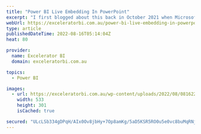 ```yaml
---
title: "Power BI Live Embedding In PowerPoint"
excerpt: "I first blogged about this back in October 2021 when Microsoft announced live Power BI embedding was coming to PowerPoint. Believe it or not, the ability to embed Power Pivot reports into PowerPoint was one of the first features delivered by Microsoft way back in 2014 or 2015. It used [...]Read More"
webUrl: https://exceleratorbi.com.au/power-bi-live-embedding-in-powerpoint/
type: article
publishedDateTime: 2022-08-16T05:14:04Z
heat: 80

provider:
  name: Excelerator BI
  domain: exceleratorbi.com.au

topics:
  - Power BI

images:
  - url: https://exceleratorbi.com.au/wp-content/uploads/2022/08/081622_0451_PowerBILive5.png
    width: 533
    height: 301
    isCached: true

secured: "ULcLSb334gDPqH/AIx0Ov8jbHy+7Op8amKg/5aD5KSR5RO0u5e0vc8buMqRNjn/U5CcD8ECsUipwH/zW7wUnkxjqaCdT7sOLujJtaYo6EyE/v1u26Zs/C9CYkXnW3M0gdn6O/xRbLNjNQmZ861ytAaJZamqFPaNxj0VjC/BA0RCrYSVhQ9RX7fVA1GMekaf9yJYv2Ok/1SyBa7Vlo5Uot4o3OB9MVp6YaEzUoa+77zaGq+KXmEh2kGdviTiQ/9k2qfgwTstqKjsJi6XkJFHQUyMda02AYkv0YUz+X35lQmWAtP9apsf8h+QenjMgI6IhFMbU2vQTIuGJiaQKfY/0gi21zn94jQnYruInHKY9g+w=;K+w+9PfU0/CLCNlDEVDWeg=="
---
```


